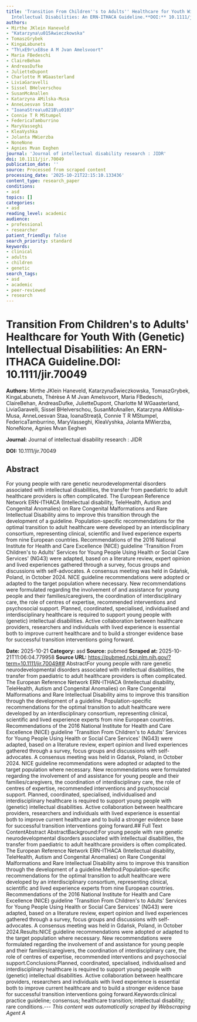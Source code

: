 ```yaml
---
title: 'Transition From Children''s to Adults'' Healthcare for Youth With (Genetic)
  Intellectual Disabilities: An ERN-ITHACA Guideline.**DOI:** 10.1111/jir.70049'
authors:
- Mirthe JKlein Haneveld
- "Katarzyna\u015Awieczkowska"
- TomaszGrybek
- KingaLabunets
- "Th\xE9r\xE8se A M Jvan Amelsvoort"
- Maria FBedeschi
- ClaireBehan
- AndreasDufke
- JulietteDupont
- Charlotte M WGaasterland
- LiviaGaravelli
- Sissel BHelverschou
- SusanMcAnallen
- Katarzyna AMilska-Musa
- AnneLoesvan Staa
- "IoanaStrea\u021B\u0103"
- Connie T R MStumpel
- FedericaTamburrino
- MaryVasseghi
- KleaVyshka
- Jolanta MWierzba
- NoneNone
- Agnies Mvan Eeghen
journal: 'Journal of intellectual disability research : JIDR'
doi: 10.1111/jir.70049
publication_date: ''
source: Processed from scraped content
processing_date: '2025-10-21T22:15:10.133436'
content_type: research_paper
conditions:
- asd
topics: []
categories:
- asd
reading_level: academic
audience:
- professional
- researcher
patient_friendly: false
search_priority: standard
keywords:
- clinical
- adults
- children
- genetic
search_tags:
- asd
- academic
- peer-reviewed
- research
---
```


# Transition From Children's to Adults' Healthcare for Youth With (Genetic) Intellectual Disabilities: An ERN-ITHACA Guideline.**DOI:** 10.1111/jir.70049

**Authors:** Mirthe JKlein Haneveld, KatarzynaŚwieczkowska, TomaszGrybek, KingaLabunets, Thérèse A M Jvan Amelsvoort, Maria FBedeschi, ClaireBehan, AndreasDufke, JulietteDupont, Charlotte M WGaasterland, LiviaGaravelli, Sissel BHelverschou, SusanMcAnallen, Katarzyna AMilska-Musa, AnneLoesvan Staa, IoanaStreață, Connie T R MStumpel, FedericaTamburrino, MaryVasseghi, KleaVyshka, Jolanta MWierzba, NoneNone, Agnies Mvan Eeghen

**Journal:** Journal of intellectual disability research : JIDR

**DOI:** 10.1111/jir.70049

## Abstract

For young people with rare genetic neurodevelopmental disorders associated with intellectual disabilities, the transfer from paediatric to adult healthcare providers is often complicated. The European Reference Network ERN-ITHACA (Intellectual disability, TeleHealth, Autism and Congenital Anomalies) on Rare Congenital Malformations and Rare Intellectual Disability aims to improve this transition through the development of a guideline.
Population-specific recommendations for the optimal transition to adult healthcare were developed by an interdisciplinary consortium, representing clinical, scientific and lived experience experts from nine European countries. Recommendations of the 2016 National Institute for Health and Care Excellence (NICE) guideline 'Transition From Children's to Adults' Services for Young People Using Health or Social Care Services' (NG43) were adapted, based on a literature review, expert opinion and lived experiences gathered through a survey, focus groups and discussions with self-advocates. A consensus meeting was held in Gdańsk, Poland, in October 2024.
NICE guideline recommendations were adopted or adapted to the target population where necessary. New recommendations were formulated regarding the involvement of and assistance for young people and their families/caregivers, the coordination of interdisciplinary care, the role of centres of expertise, recommended interventions and psychosocial support.
Planned, coordinated, specialised, individualised and interdisciplinary healthcare is required to support young people with (genetic) intellectual disabilities. Active collaboration between healthcare providers, researchers and individuals with lived experience is essential both to improve current healthcare and to build a stronger evidence base for successful transition interventions going forward.

**Date:** 2025-10-21
**Category:** asd
**Source:** pubmed
**Scraped at:** 2025-10-21T11:06:04.779958
**Source URL:** https://pubmed.ncbi.nlm.nih.gov/?term=10.1111/jir.70049## AbstractFor young people with rare genetic neurodevelopmental disorders associated with intellectual disabilities, the transfer from paediatric to adult healthcare providers is often complicated. The European Reference Network ERN-ITHACA (Intellectual disability, TeleHealth, Autism and Congenital Anomalies) on Rare Congenital Malformations and Rare Intellectual Disability aims to improve this transition through the development of a guideline.
Population-specific recommendations for the optimal transition to adult healthcare were developed by an interdisciplinary consortium, representing clinical, scientific and lived experience experts from nine European countries. Recommendations of the 2016 National Institute for Health and Care Excellence (NICE) guideline 'Transition From Children's to Adults' Services for Young People Using Health or Social Care Services' (NG43) were adapted, based on a literature review, expert opinion and lived experiences gathered through a survey, focus groups and discussions with self-advocates. A consensus meeting was held in Gdańsk, Poland, in October 2024.
NICE guideline recommendations were adopted or adapted to the target population where necessary. New recommendations were formulated regarding the involvement of and assistance for young people and their families/caregivers, the coordination of interdisciplinary care, the role of centres of expertise, recommended interventions and psychosocial support.
Planned, coordinated, specialised, individualised and interdisciplinary healthcare is required to support young people with (genetic) intellectual disabilities. Active collaboration between healthcare providers, researchers and individuals with lived experience is essential both to improve current healthcare and to build a stronger evidence base for successful transition interventions going forward.## Full Text ContentAbstract AbstractBackground:For young people with rare genetic neurodevelopmental disorders associated with intellectual disabilities, the transfer from paediatric to adult healthcare providers is often complicated. The European Reference Network ERN-ITHACA (Intellectual disability, TeleHealth, Autism and Congenital Anomalies) on Rare Congenital Malformations and Rare Intellectual Disability aims to improve this transition through the development of a guideline.Method:Population-specific recommendations for the optimal transition to adult healthcare were developed by an interdisciplinary consortium, representing clinical, scientific and lived experience experts from nine European countries. Recommendations of the 2016 National Institute for Health and Care Excellence (NICE) guideline 'Transition From Children's to Adults' Services for Young People Using Health or Social Care Services' (NG43) were adapted, based on a literature review, expert opinion and lived experiences gathered through a survey, focus groups and discussions with self-advocates. A consensus meeting was held in Gdańsk, Poland, in October 2024.Results:NICE guideline recommendations were adopted or adapted to the target population where necessary. New recommendations were formulated regarding the involvement of and assistance for young people and their families/caregivers, the coordination of interdisciplinary care, the role of centres of expertise, recommended interventions and psychosocial support.Conclusions:Planned, coordinated, specialised, individualised and interdisciplinary healthcare is required to support young people with (genetic) intellectual disabilities. Active collaboration between healthcare providers, researchers and individuals with lived experience is essential both to improve current healthcare and to build a stronger evidence base for successful transition interventions going forward.Keywords:clinical practice guideline; consensus; healthcare transition; intellectual disability; rare conditions.---
*This content was automatically scraped by Webscraping Agent A*